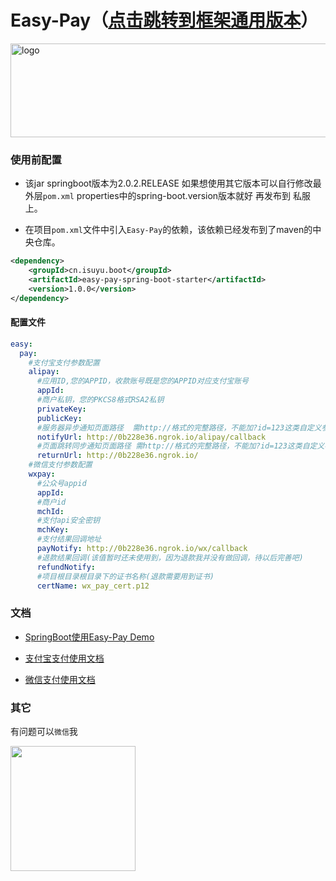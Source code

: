 # Easy-Pay（[点击跳转到框架通用版本](https://github.com/easy-pay/spring-boot-easy-pay)）

<img src="https://github.com/easy-pay/easy-pay/blob/master/doc/logo.jpg" width="700" height="150" alt="logo"/>

### 使用前配置

- 该jar springboot版本为2.0.2.RELEASE 如果想使用其它版本可以自行修改最外层`pom.xml` properties中的spring-boot.version版本就好  再发布到
私服上。

- 在项目`pom.xml`文件中引入`Easy-Pay`的依赖，该依赖已经发布到了maven的中央仓库。

```xml
<dependency>
    <groupId>cn.isuyu.boot</groupId>
    <artifactId>easy-pay-spring-boot-starter</artifactId>
    <version>1.0.0</version>
</dependency>
```
#### 配置文件

```yaml
easy:
  pay:
    #支付宝支付参数配置
    alipay:
      #应用ID,您的APPID，收款账号既是您的APPID对应支付宝账号
      appId:
      #商户私钥，您的PKCS8格式RSA2私钥
      privateKey:
      publicKey:
      #服务器异步通知页面路径  需http://格式的完整路径，不能加?id=123这类自定义参数，必须外网可以正常访问
      notifyUrl: http://0b228e36.ngrok.io/alipay/callback
      #页面跳转同步通知页面路径 需http://格式的完整路径，不能加?id=123这类自定义参数，必须外网可以正常访问
      returnUrl: http://0b228e36.ngrok.io/
    #微信支付参数配置
    wxpay:
      #公众号appid
      appId:
      #商户id
      mchId:
      #支付api安全密钥
      mchKey:
      #支付结果回调地址
      payNotify: http://0b228e36.ngrok.io/wx/callback
      #退款结果回调(该值暂时还未使用到，因为退款我并没有做回调，待以后完善吧)
      refundNotify:
      #项目根目录根目录下的证书名称(退款需要用到证书)
      certName: wx_pay_cert.p12

```
### 文档

- [SpringBoot使用Easy-Pay Demo](https://github.com/easy-pay/spring-boot-easy-pay/tree/master/easy-pay-spring-boot-sample)

- [支付宝支付使用文档](https://github.com/easy-pay/spring-boot-easy-pay/tree/master/docs/alipay.md)

- [微信支付使用文档](https://github.com/easy-pay/spring-boot-easy-pay/tree/master/docs/wxpay.md)

### 其它

 有问题可以`微信`我

<img width="200" height="200" src="https://github.com/easy-pay/spring-boot-easy-pay/blob/master/docs/wx.png"/>

